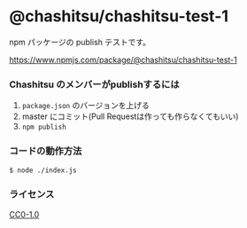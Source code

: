 @chashitsu/chashitsu-test-1
===========================

npm パッケージの publish テストです。

https://www.npmjs.com/package/@chashitsu/chashitsu-test-1

### Chashitsu のメンバーがpublishするには
1. `package.json` のバージョンを上げる
2. master にコミット(Pull Requestは作っても作らなくてもいい)
3.  `npm publish`

### コードの動作方法
``` sh
$ node ./index.js
```

### ライセンス
[CC0-1.0](https://creativecommons.org/publicdomain/zero/1.0/deed.ja)

